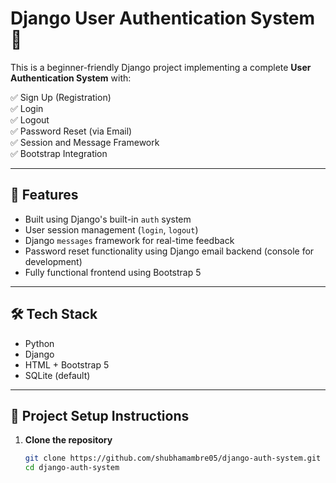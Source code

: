 # Django User Authentication System 🔐

This is a beginner-friendly Django project implementing a complete **User Authentication System** with:

✅ Sign Up (Registration)  
✅ Login  
✅ Logout  
✅ Password Reset (via Email)  
✅ Session and Message Framework  
✅ Bootstrap Integration

---

## 🚀 Features

- Built using Django's built-in `auth` system
- User session management (`login`, `logout`)
- Django `messages` framework for real-time feedback
- Password reset functionality using Django email backend (console for development)
- Fully functional frontend using Bootstrap 5

---

## 🛠️ Tech Stack

- Python
- Django
- HTML + Bootstrap 5
- SQLite (default)

---

## 📁 Project Setup Instructions

1. **Clone the repository**
   ```bash
   git clone https://github.com/shubhamambre05/django-auth-system.git
   cd django-auth-system
